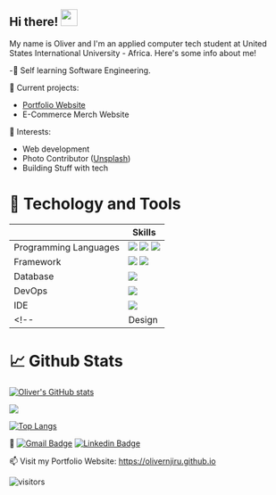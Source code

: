 <!-- Intro and Welcome Section --> 
## Hi there! <img src="https://raw.githubusercontent.com/MartinHeinz/MartinHeinz/master/wave.gif" width="30px">
My name is Oliver and I'm an applied computer tech student at United States International University - Africa. Here's some info about me!

<!-- Info about me -->
-🌱 Self learning Software Engineering.

🔭 Current projects:
<ul>
  <li><a href="https://olivernjiru.github.io">Portfolio Website</a></li>
  <li>E-Commerce Merch Website</li>
</ul>

🌱 Interests:
<ul>
  <li>Web development</li>
  <li>Photo Contributor (<a href="https://unsplash.com/@olivernjiru">Unsplash</a>)</li>
  <li>Building Stuff with tech</li>
 </ul>
 
 # 🔧 Techology and Tools
||Skills|
|-|-|
| Programming Languages|<img src="https://img.shields.io/badge/python%20-%2314354C.svg?&style=for-the-badge&logo=python&logoColor=white"/> <img src="https://img.shields.io/badge/javascript%20-%23323330.svg?&style=for-the-badge&logo=javascript&logoColor=%23F7DF1E"/> <img src="https://img.shields.io/badge/Java%20-%23F37626.svg?&style=for-the-badge&logo=java&logoColor=white"/>|
| Framework|<img src="https://img.shields.io/badge/vue.js%20-%2320232a.svg?&style=for-the-badge&logo=vue.js&logoColor=%2361DAFB"/> <img src="https://img.shields.io/badge/Node.js%20-%339933.svg?&style=for-the-badge&logo=gnu-bash&logoColor=white"/>|
| Database|<img src ="https://img.shields.io/badge/django-%2307405e.svg?&style=for-the-badge&logo=django&logoColor=white"/>
| DevOps|<img src="https://img.shields.io/badge/Git-F05032?style=for-the-badge&logo=git&logoColor=white"/>|
| IDE|<img src="https://img.shields.io/badge/Visual_Studio_Code-0078D4?style=for-the-badge&logo=visual%20studio%20code&logoColor=white"/>|
<!-- | Design|<img src="https://img.shields.io/badge/figma%20-%23F24E1E.svg?&style=for-the-badge&logo=figma&logoColor=white"/> <img src="https://img.shields.io/badge/adobe%20illustrator%20-%23FF9A00.svg?&style=for-the-badge&logo=adobe%20illustrator&logoColor=white"/> <img src="https://img.shields.io/badge/adobe%20photoshop%20-%2331A8FF.svg?&style=for-the-badge&logo=adobe%20photoshop&logoColor=white"/>| -->
 
 # 📈 Github Stats
[![Oliver's GitHub stats](https://github-readme-stats.vercel.app/api?username=olivernjiru&theme=radical&show_icons=true)](https://github.com/anuraghazra/github-readme-stats) 

<!-- Wakatime Stats -->
<!-- <a href="https://github.com/olivernjiru"> -->
  <img align="center" src="https://github-readme-stats.vercel.app/api/wakatime?username=olivernjiru&theme=radical&v=2" />
<!-- </a><br/><br/> -->

[![Top Langs](https://github-readme-stats.vercel.app/api/top-langs/?username=olivernjiru&langs_count=3&theme=radical&show_icons=true)](https://github.com/anuraghazra/github-readme-stats)

💬 [![Gmail Badge](https://img.shields.io/badge/-olivernjiru@gmail.com-d14836?style=flat-square&logo=Gmail&logoColor=white&link=mailto:olivernjiru@gmail.com)](mailto:olivernjiru@gmail.com)
   [![Linkedin Badge](https://img.shields.io/badge/-olivernjiru-blue?style=flat-square&logo=Linkedin&logoColor=white&link=https://www.linkedin.com/in/olivernjiru/)](https://www.linkedin.com/in/olivernjiru/)

📫 Visit my Portfolio Website: https://olivernjiru.github.io

![visitors](https://visitor-badge.glitch.me/badge?page_id=olivernjiru)

<!--
**olivernjiru/olivernjiru** is a ✨ _special_ ✨ repository because its `README.md` (this file) appears on your GitHub profile.

Here are some ideas to get you started:

- 🔭 I’m currently working on building my Web Apps Development knowledge
- 🌱 I’m currently learning Machine Learning
- 👯 I’m looking to collaborate on ...
- 🤔 I’m looking for help with Web App Development
- 💬 Ask me about ...
- 📫 How to reach me: ...
- 😄 Pronouns: ...
- ⚡ Fun fact: ...
-->

